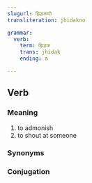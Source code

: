 ```yaml
---
slugurl: झिड़कणो
transliteration: jhidakno

grammar:
  verb:
    term: झिड़क
    trans: jhidak
    ending: a

---
```


## Verb

### Meaning

<word-meanings>

1. to admonish
2. to shout at someone

</word-meanings>

### Synonyms

<word-synonyms :syns="['धाकळणो', 'फटकारणो']"></word-synonyms>

### Conjugation

<verb-conj :grammar="grammar"></verb-conj>
